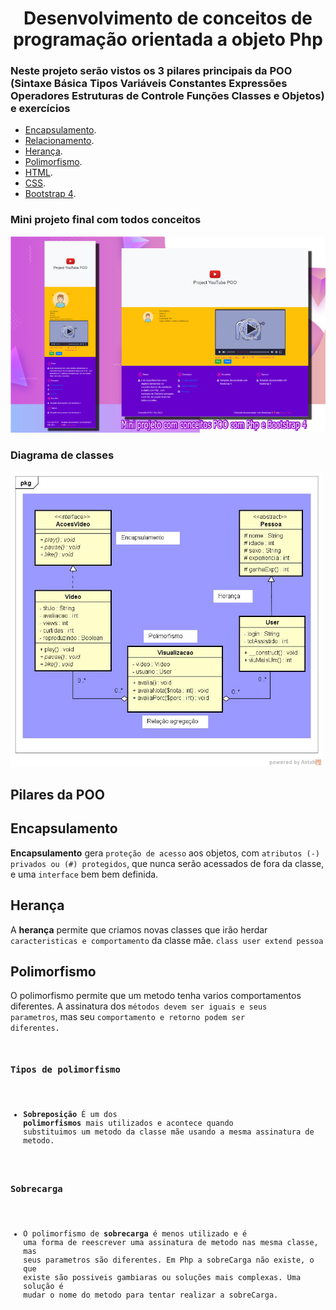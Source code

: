 
<h1 align="center">Desenvolvimento de conceitos de programação orientada a objeto Php</h1>

### Neste projeto serão vistos os 3 pilares principais da POO (Sintaxe Básica Tipos Variáveis Constantes Expressões Operadores Estruturas de Controle Funções Classes e Objetos) e exercícios


- [Encapsulamento](#).
- [Relacionamento](#).
- [Herança](#).
- [Polimorfismo](#).
- [HTML](#).
- [CSS](#).
- [Bootstrap 4](#).


### Mini projeto final com todos conceitos
<img src="resource/img/demo.jpg">

### Diagrama de classes
<img src="resource/img/diagrama.jpg" width="500">

## Pilares da POO

## Encapsulamento
**Encapsulamento** gera <code>proteção de acesso</code> aos objetos, com <code>atributos (-) privados ou (#) protegidos</code>, que nunca serão acessados de fora da classe, e uma <code>interface</code> bem bem definida.


## Herança
A **herança** permite que criamos novas classes que irão herdar <code>caracteristicas e comportamento</code> da classe mãe. <code>class user extend pessoa</code>


## Polimorfismo
O polimorfismo permite que um metodo tenha varios comportamentos diferentes. A assinatura dos <code>métodos devem ser iguais e seus parametros</code>, mas seu <code>comportamento e retorno podem ser diferentes.

### Tipos de polimorfismo
- **Sobreposição** É um dos **polimorfismos** mais utilizados e acontece quando substituimos um metodo da classe mãe usando a mesma assinatura de metodo.
### Sobrecarga
- O polimorfismo de **sobrecarga** é menos utilizado e é uma forma de reescrever uma assinatura de metodo nas mesma classe, mas seus parametros são diferentes. Em Php a sobreCarga não existe, o que existe são possiveis gambiaras ou soluções mais complexas. Uma solução é mudar o nome do metodo para tentar realizar a sobreCarga.

